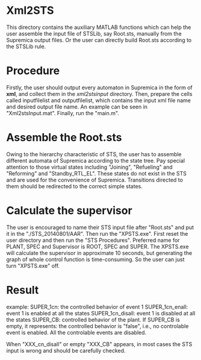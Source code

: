 # Xml2STS
This directory contains the auxiliary MATLAB functions which can help the user assemble the input file of STSLib, say Root.sts, manually from the Supremica output files. Or the user can directly build Root.sts according to the STSLib rule.

# Procedure
Firstly, the user should output every automaton in Supremica in the form of **xml**, and collect them in the *xml2stsinput* directory. Then, prepare the cells called inputfilelist and outputfilelist, which contains the input xml file name and desired output file name. An example can be seen in "Xml2stsInput.mat". Finally, run the "main.m".

# Assemble the Root.sts
Owing to the hierarchy characteristic of STS, the user has to assemble different automata of Supremica according to the state tree. Pay special attention to those virtual states including "Joining", "Refueling" and "Reforming" and "Standby_RTL_EL". These states do not exist in the STS and are used for the convenience of Supremica. Transitions directed to them should be redirected to the correct simple states.

# Calculate the supervisor
The user is encouraged to name their STS input file after "Root.sts"  and put it in the "./STS_20140801/AAR". Then run the "XPSTS.exe". First reset the user directory and then run the "STS Procedures".  Preferred name for PLANT, SPEC and Supervisor is ROOT, SPEC and SUPER. The XPSTS.exe will calculate the supervisor in approximate 10 seconds, but generating the graph of whole control function is time-consuming. So the user can just turn "XPSTS.exe" off.

# Result
example:
SUPER_1cn: the controlled behavior of event 1
SUPER_1cn_enall: event 1 is enabled at all the states
SUPER_1cn_disall: event 1 is disabled at all the states
SUPER_CB: controlled behavior of the plant. If SUPER_CB is empty, it represents: the controlled behavior is "false", i.e., no controlable event is enabled. All the controlable events are disabled. 

When "XXX_cn_disall" or empty "XXX_CB" appears, in most cases the STS input is wrong and should be carefully checked.
